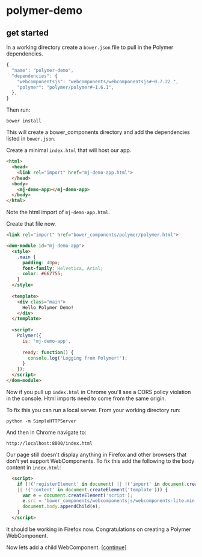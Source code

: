 # polymer-demo

## get started

In a working directory create a `bower.json` file to pull in the Polymer dependencies.

```javascript
{
  "name": "polymer-demo",
  "dependencies": {
    "webcomponentsjs": "webcomponents/webcomponentsjs#~0.7.22 ",
    "polymer": "polymer/polymer#~1.6.1",
  },
}
```

Then run:
```
bower install
```

This will create a bower_components directory and add the dependencies listed in `bower.json`.

Create a minimal `index.html` that will host our app.
```html
<html>
  <head>
    <link rel="import" href="mj-demo-app.html">
  </head>
  <body>
    <mj-demo-app></mj-demo-app>
  </body>
</html>
```

Note the html import of `mj-demo-app.html`.

Create that file now.
```html
<link rel="import" href="bower_components/polymer/polymer.html">

<dom-module id="mj-demo-app">
  <style>
    .main {
      padding: 40px;
      font-family: Helvetica, Arial;
      color: #667755;
    }
  </style>
  
  <template>
    <div class="main">
      Hello Polymer Demo!
    </div>
  </template>
  
  <script>
    Polymer({
      is: 'mj-demo-app',
      
      ready: function() {
        console.log('Logging from Polymer!');
      }
    });
  </script>
</dom-module>
```

Now if you pull up `index.html` in Chrome you'll see a CORS policy violation in the console.  Html imports need to come from the same origin.

To fix this you can run a local server. From your working directory run:
```
python -m SimpleHTTPServer
```
And then in Chrome navigate to:
```
http://localhost:8000/index.html
```

Our page still doesn't display anything in Firefox and other browsers that don't yet support WebComponents.
To fix this add the following to the body content in `index.html`:
```html
  <script>
    if (!('registerElement' in document) || !('import' in document.createElement('link')) 
    || !('content' in document.createElement('template'))) {
      var e = document.createElement('script');
      e.src = 'bower_components/webcomponentsjs/webcomponents-lite.min.js';
      document.body.appendChild(e);
    }
  </script>
```

It should be working in Firefox now.  Congratulations on creating a Polymer WebComponent.

Now lets add a child WebComponent. [[continue]](https://github.com/jarvima/polymer-demo/blob/master/README.01.child.md)